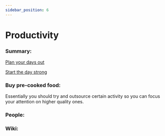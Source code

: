 ```yaml
---
sidebar_position: 6
---
```


# Productivity

### Summary: 



[Plan your days out](https://www.scoro.com/blog/studies-on-productivity/)

[Start the day strong](https://www.youtube.com/watch?v=jBwM-mCLQQo)



### Buy pre-cooked food:

Essentially you should try and outsource certain activity so you can focus your attention on 
higher quality ones.

### People:



### Wiki:





